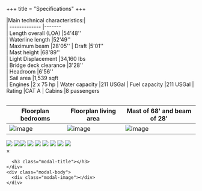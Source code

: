 +++
title = "Specifications"
+++



|Main technical characteristics:|                                 
| -------------                 |-------     
| Length overall (LOA)          |54'48''     
| Waterline length              |52'49''                                         
| Maximum beam                  |28'05'' 
| Draft                         |5'01''   
| Mast height                   |68'89''   
| Light Displacement            |34,160 Ibs   
| Bridge deck clearance         |3'28''  
| Headroom                      |6'56''   
| Sail area                     |1,539 sqft                                       
| Engines                       |2 x 75 hp
| Water capacity                |211 USGal
| Fuel capacity                 |211 USGal
| Rating                        |CAT A
| Cabins                        |8 passengers


|Floorplan bedrooms| Floorplan living area |Mast of 68' and beam of 28'            	                       
| -------------    |-------                | ------------
|![image](/images/s_floorplan-level1.png) | ![image](/images/s_floorplan-level2.png) |  ![image](/images/s_catamaran-graphic.png)    
            

<div class="container-fluid">
    <div id="gallery" data-toggle="modal-gallery" data-target="#modal-gallery">
		    <a data-gallery = "gallery" data-href=/images/greenboats/inside-overview2.jpg title=>
		    	<img src="/images/s_150x100_inside-overview2.jpg" /></a>
		    <a data-gallery = "gallery" data-href=/images/greenboats/inside-overview3.jpg title=>
		    	<img src="/images/s_150x100_inside-overview3.jpg" /></a><a data-gallery = "gallery" data-href=/images/greenboats/outside-overview.jpg title=><img src="/images/s_150x100_outside-overview.jpg" /></a>
		    <a data-gallery = "gallery" data-href=/images/greenboats/sailing-front-zoomed.jpg title=>
		    	<img src="/images/s_150x100_sailing-front-zoomed.jpg" /></a>
		    <a data-gallery = "gallery" data-href=/images/greenboats/stairs.JPG title=>
		    	<img src="/images/s_150x100_stairs.JPG" /></a>
		    <a data-gallery = "gallery" data-href=/images/greenboats/activities-trailer.jpg title=>
		        <img src="/images/s_150x100_activities-trailer.jpg" /></a>
		    <a data-gallery = "gallery" data-href=/images/greenboats/catamaran-graphic.png title=>
		    	<img src="/images/s_150x100_catamaran-graphic.png" /></a>
		    <a data-gallery = "gallery" data-href=/images/greenboats/floorplan-level2.png title=>
		    	<img src="/images/s_150x100_floorplan-level2.png" /></a>
		    <a data-gallery = "gallery" data-href=/images/greenboats/floorplan-level1.png title=>
		    	<img src="/images/s_150x100_floorplan-level1.png" /></a>
    </div>
</div>
<div id="modal-gallery" class="modal modal-gallery hide fade modal-loading modal-fullscreen" tabindex="-1"  aria-hidden="true">
    <div class="modal-header"> <a class="close" data-dismiss="modal">&times;</a>

      <h3 class="modal-title"></h3>
    </div>
    <div class="modal-body">
      <div class="modal-image"></div>
    </div>
  </div>

<style type="text/css">

	table {
		float: left;
		margin-right: 20px;
	}
</style>